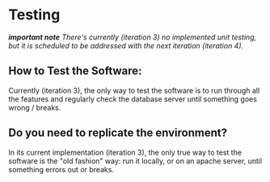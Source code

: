 # Testing
***important note**
There's currently (iteration 3) no implemented unit testing, but it is scheduled to be addressed with the next iteration (iteration 4).*


## How to Test the Software:
Currently (iteration 3), the only way to test the software is to run through all the features and regularly check the database server until something goes wrong / breaks.


## Do you need to replicate the environment?
In its current implementation (iteration 3), the only true way to test the software is the "old fashion" way: run it locally, or on an apache server, until something errors out or breaks.
